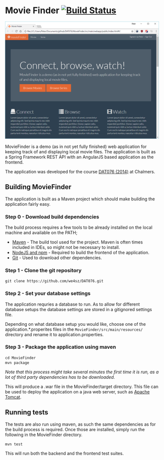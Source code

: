 Movie Finder [![Build Status](https://magnum.travis-ci.com/we4sz/DAT076.svg?token=fugb8BtcAEkk8AyzaSJB&branch=develop)](https://magnum.travis-ci.com/we4sz/DAT076)
============

![](moviefinder.png)

MovieFinder is a demo (as in not yet fully finished) web application for keeping track of and displaying local movie files. The application is built as a Spring Framework REST API with an AngularJS based application as the frontend. 

The application was developed for the course [DAT076 (2014)](http://www.cse.chalmers.se/edu/year/2014/course/DAT076/) at Chalmers.

## Building MovieFinder
The application is built as a Maven project which should make building the application fairly easy.

### Step 0 - Download build dependencies
The build process requires a few tools to be already installed on the local machine and available on the PATH;
* [Maven](http://maven.apache.org/) - The build tool used for the project. Maven is often times included in IDEs, so might not be necessary to install.
* [NodeJS and npm](http://nodejs.org/) - Required to build the frontend of the application.
* [Git](http://git-scm.com/) - Used to download other dependencies.

### Step 1 - Clone the git repository
```
git clone https://github.com/we4sz/DAT076.git
```

### Step 2 - Set your database settings
The application requries a database to run. As to allow for different database setups the database settings are stored in a gitignored settings file.

Depending on what database setup you would like, choose one of the application.*.properites files in the `MovieFinder/src/main/resources/` directory and rename it to application.properties.

### Step 3 - Package the application using maven

```
cd MovieFinder
mvn package
```

*Note that this process might take several minutes the first time it is run, as a lot of third party dependencies has to be downloaded.*

This will produce a .war file in the MovieFinder/target directory. This file can be used to deploy the application on a java web server, such as [Apache Tomcat](http://tomcat.apache.org/).

## Running tests
The tests are also run using maven, as such the same dependencies as for the build process is required. Once those are installed, simply run the following in the MovieFinder directory.
```
mvn test
```

This will run both the backend and the frontend test suites.